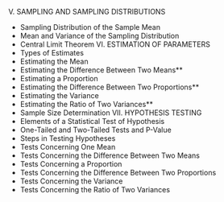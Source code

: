 
V. SAMPLING AND SAMPLING
DISTRIBUTIONS
- Sampling Distribution of the Sample Mean
- Mean and Variance of the Sampling Distribution
- Central Limit Theorem
VI. ESTIMATION OF PARAMETERS
- Types of Estimates
- Estimating the Mean
- Estimating the Difference Between Two Means**
- Estimating a Proportion
- Estimating the Difference Between Two Proportions**
- Estimating the Variance
- Estimating the Ratio of Two Variances**
- Sample Size Determination
VII. HYPOTHESIS TESTING  
- Elements of a Statistical Test of Hypothesis  
- One-Tailed and Two-Tailed Tests and P-Value  
- Steps in Testing Hypotheses  
- Tests Concerning One Mean  
- Tests Concerning the Difference Between Two Means  
- Tests Concerning a Proportion  
- Tests Concerning the Difference Between Two Proportions  
- Tests Concerning the Variance  
- Tests Concerning the Ratio of Two Variances
